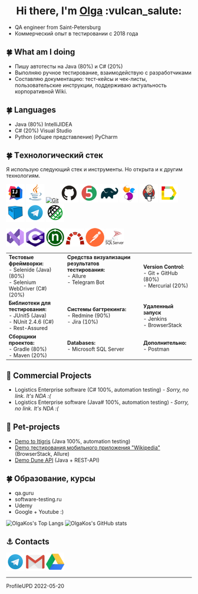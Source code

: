 
<h1 align="center">Hi there, I'm <a href="https://github.com/olgakos" target="_blank">Olga</a> :vulcan_salute: </h1>

- QA engineer from Saint-Petersburg
- Коммерческий опыт в тестировании c 2018 года

## :four_leaf_clover: What am I doing
- Пишу автотесты на Java (80%) и C# (20%)
- Выполняю ручное тестирование, взаимодействую с разработчиками
- Составляю документацию: тест-кейсы и чек-листы, пользовательские инструкции, поддерживаю актуальность корпоративной Wiki.
    
## :four_leaf_clover: Languages
- Java (80%) IntelliJIDEA
- C# (20%) Visual Studio
- Python (общее представление) PyCharm

## :four_leaf_clover: Тexнoлoгичeский стeк 
<p align="left">Я использую следующий стек и инструменты. Но открыта и к другим технологиям.</p>
<p align="left">
<a href="https://www.jetbrains.com/idea/"><img src="images/logo/Idea.svg" width="50" height="50"  alt="olgakos" title="IJ IDEA"></a>
<a href="https://www.java.com/"><img src="images/logo/Java.svg" width="50" height="50"  alt="olgakos" title="Java"></a>    
<a href="https://git.com/"><img src="https://www.vectorlogo.zone/logos/git-scm/git-scm-icon.svg" width="50" height="50" alt="Git" title="Git"></a>
<a href="https://github.com/"><img src="images/logo/GitHub.svg" width="50" height="50"  alt="olgakos" title="Github"></a>    
<a href="https://junit.org/junit5/"><img src="images/logo/Junit5.svg" width="50" height="50"  alt="olgakos"title="JUnit 5"></a>
<a href="https://gradle.org/"><img src="images/logo/Gradle.svg" width="50" height="50"  alt="olgakos" title="Gradle"></a>
<a href="https://selenide.org/"><img src="images/logo/Selenide.svg" width="50" height="50"  alt="olgakos" title="Selenide"></a>
<a href="https://www.jenkins.io/"><img src="images/logo/Jenkins.svg" width="50" height="50"  alt="olgakos" title="Jenkins"></a>  
<a href="https://github.com/allure-framework/allure2"><img src="images/logo/Allure.svg" width="50" height="50"  alt="olgakos" title="Allure Report"></a>    
<a href="https://aerokube.com/selenoid/"><img src="images/logo/Selenoid.svg" width="50" height="50"  alt="olgakos" title="Selenoid"></a>
<a href="https://web.telegram.org/"><img src="images/logo/Telegram.svg" width="50" height="50"  alt="olgakos" title="Telegram Bot"></a>
<a href="https://rest-assured.io/"><img src="images/logo/RestAssured.svg" width="50" height="50"  alt="olgakos" title="Rest-Assured"></a>    
<!-- <a "href=https://habr.com/ru/post/438870/"><img src="images/logo/Lombok.svg" width="50" height="50"  alt="olgakos" title="Lombok"></a>  -->
<!-- <a "href=https://qameta.io/"><img src="images/logo/Allure_TO.svg" width="50" height="50"  alt="olgakos" title="AllureTestOps"></a> -->    

<p align="left">
<a href="https://www.ххх/"><img src="images/logo/VStudio.svg" width="50" height="50"  alt="olgakos" title="Visual Studio"></a>  
<a href="https://www.ххх/"><img src="images/logo/Csharp.svg" width="50" height="50"  alt="olgakos" title="C#"></a>
<a href="https://www.ххх/"><img src="images/logo/NUnit_png.png" width="50" height="50"  alt="olgakos" title="NUnit"></a>
<a href="https://www.redmine.org/projects/redmine"><img src="images/logo/redmine_png.png" width="50" height="50" alt="olgakos" title="Redmine"></a>
<a href="https://www.postman.com/"><img src="images/logo/Postman.svg" width="50" height="50" alt="olgakos" title="Postman"></a>
<a href="https://www.microsoft.com/ru-ru/sql-server/sql-server-2019"><img src="images/logo/MicrosoftSqlServer.svg" width="50" height="50" alt="olgakos" title="Microsoft SQL Server"></a>          
    
<!--
<a href="https://qameta.io/"><img src="images/logo/Allure_TO.svg" width="50" height="50"  alt="olgakos" title="AllureTestOps"></a>
<a href="https://habr.com/ru/post/438870/"><img src="images/logo/Lombok.svg" width="50" height="50"  alt="olgakos" title="Lombok"></a>  
<a href="https://www.atlassian.com/ru/software/jira"><img src="images/logo/Jira.svg" width="50" height="50"  alt="olgakos" title="Jira"></a>
-->

</p>
    

    
<table valign="top"><tr>   
<td>
<b>Тестовые фреймворки:</b>
<br>- Selenide (Java) (80%) 
<br>- Selenium WebDriver (C#) (20%)
</td>   
<td  valign="top">
<b>Средства визуализации результатов тестирования: </b>
<br>- Allure 
<br>- Telegram Bot
</td>    
<td> 
<b>Version Control: </b>
<br>- Git + GitHub (80%) 
<br>- Mercurial (20%)
</td>
</tr><tr>
<td>
<b>Библиотеки для тестирования:</b>
<br>- JUnit5 (Java)
<br>- NUnit 2.4.6 (C#) 
<br>- Rest-Assured
</td>
       
<td>
<b>Системы багтрекинга:</b>
<br>- Redmine (90%)
<br>- Jira (10%)
</td>    
<td>
<b>Удаленный запуск</b>
<br>- Jenkins 
<br>- BrowserStack
</td>
</tr><tr>
<td>
<b>Сборщики проектов:</b>
<br>- Gradle (80%)
<br>- Maven (20%)
</td>  
<td>
<b>Databases:</b>
<br>- Microsoft SQL Server
<br>
</td>    
<td>
<b>Дополнительно:</b>
<br>- Postman
</td>
</tr></table>

## :sunflower: Commercial Projects 
* Logistics Enterprise software (C# 100%, automation testing) - <i>Sorry, no link. It's NDA :(</i> 
* Logistics Enterprise software (Java# 100%, automation testing) - <i>Sorry, no link. It's NDA :(</i> 
## :unicorn: Pet-projects
* <a target="_blank" href="https://github.com/olgakos/qa_guru_11_13_Demo_Itigris">Demo to Itigris</a>  (Java 100%, automation testing)
* <a target="_blank" href="https://github.com/olgakos/qa_guru_11_21_browserstack4">Demo тестирования мобильного приложения "Wikipedia"</a> (BrowserStack, Allure)
* <a target="_blank" href="https://github.com/olgakos/demo_Dune_API">Demo Dune API</a> (Java + REST-API)
## :four_leaf_clover: Образование, курсы    
* qa.guru
* software-testing.ru
* Udemy
* Google + Youtube :)    

![OlgaKos's Top Langs](http://github-profile-summary-cards.vercel.app/api/cards/repos-per-language?username=olgakos&theme=vue) ![OlgaKos's GitHub stats](http://github-profile-summary-cards.vercel.app/api/cards/stats?username=olgakos&theme=vue)
 
## :anchor: Contacts   
<p align="left">
<a href="https://t.me/kos2304"><img src="images/logo/Telegram.svg" width="50" height="50" title="My Telegram"></a>
<a href="mailto:qakostina@gmail.com" target="blank"><img src="images/logo/Gmail.svg" height="50" width="50" title="My Gmail"></a>      
<a href="***" target="blank"><img src="images/logo/GoogleDrive.svg" height="50" width="50" title="Краткое резюме в Google Drive"></a>

    
<!--
[![Email](images/logo/GmailIcon.png)](mailto:qaxxx@gmail.com)
<a href="https://t.me/xxx" target="blank"><img align="center" src="https://www.vectorlogo.zone/logos/telegram/telegram-icon.svg" alt="Olga Kos" height="50" width="50" /></a>
<a href="***" target="blank"><img align="center" src="https://www.vectorlogo.zone/logos/google_drive/google_drive-icon.svg" alt="Google Drive" height="50" width="50" ></a>
<a><img width="53%" align="center" title="Profile" alt="Olga's Profile" src="https://github-stats-alpha.vercel.app/api/?username=olgakos&cc=FFFFFF&tc=00b887&ic=b8722b&bc=FFFFFF"></a> 
![](https://github-profile-summary-cards.vercel.app/api/cards/profile-details?username=olgakos&theme=vue)
## :anchor: Contacts
  ![Telegram](https://img.shields.io/badge/Telegram-2CA5E0?style=for-the-badge&logo=telegram&logoColor=white)
  ![Facebook](https://img.shields.io/badge/Facebook-%231877F2.svg?style=for-the-badge&logo=Facebook&logoColor=white)
-->
--------------------
ProfileUPD 2022-05-20
